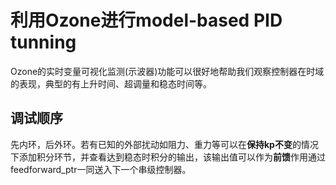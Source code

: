# 利用Ozone进行model-based PID tunning

Ozone的实时变量可视化监测(示波器)功能可以很好地帮助我们观察控制器在时域的表现，典型的有上升时间、超调量和稳态时间等。

## 调试顺序

先内环，后外环。若有已知的外部扰动如阻力、重力等可以在**保持kp不变**的情况下添加积分环节，并查看达到稳态时积分的输出，该输出值可以作为**前馈**作用通过feedforward_ptr一同送入下一个串级控制器。